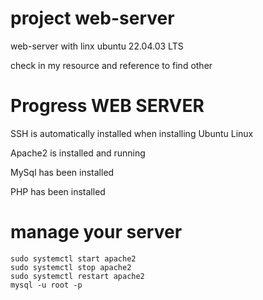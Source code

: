 # project web-server
web-server with linx ubuntu 22.04.03 LTS 

check in my resource and reference to find other
	
# Progress WEB SERVER

SSH is automatically installed when installing Ubuntu Linux 

Apache2 is installed and running 

MySql has been installed

PHP has been installed

# manage your server
	sudo systemctl start apache2
	sudo systemctl stop apache2
 	sudo systemctl restart apache2
  	mysql -u root -p

  
 	
